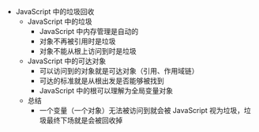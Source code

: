 - JavaScript 中的垃圾回收
  - JavaScript 中的垃圾
    - JavaScript 中内存管理是自动的
    - 对象不再被引用时是垃圾
    - 对象不能从根上访问到时是垃圾
  - JavaScript 中的可达对象
    - 可以访问到的对象就是可达对象（引用、作用域链）
    - 可达的标准就是从根出发是否能够被找到
    - JavaScript 中的根可以理解为全局变量对象
  - 总结
    - 一个变量（一个对象）无法被访问到就会被 JavaScript 视为垃圾，垃圾最终下场就是会被回收掉


